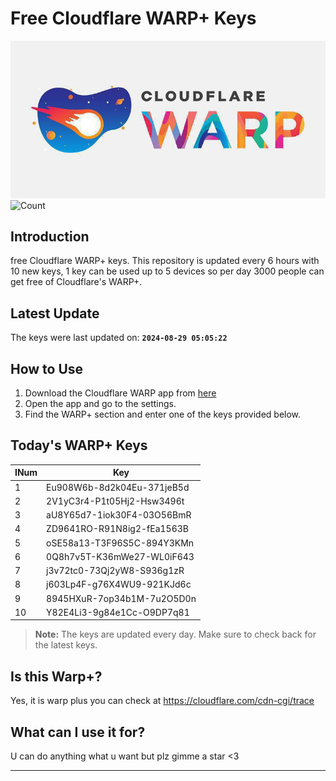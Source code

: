 
# Free Cloudflare WARP+ Keys

![Banner](asset/IMG_20240629_142710_129.jpg)
![Count](https://hits.seeyoufarm.com/api/count/incr/badge.svg?url=https://github.com/Rvlndd/Cloudflare-Warp-Keys&count_bg=%2379C83D&title_bg=%23555555&icon=&icon_color=%23E7E7E7&title=Total+View&edge_flat=false)

## Introduction

free Cloudflare WARP+ keys. This repository is updated every 6 hours with 10 new keys, 1 key can be used up to 5 devices so per day 3000 people can get free of Cloudflare's WARP+.

## Latest Update

The keys were last updated on: **`2024-08-29 05:05:22`**

## How to Use

1. Download the Cloudflare WARP app from [here](https://1.1.1.1/)
2. Open the app and go to the settings.
3. Find the WARP+ section and enter one of the keys provided below.

## Today's WARP+ Keys

| INum | Key |
|-------|-----|
| 1     | Eu908W6b-8d2k04Eu-371jeB5d               |
| 2     | 2V1yC3r4-P1t05Hj2-Hsw3496t               |
| 3     | aU8Y65d7-1iok30F4-03O56BmR               |
| 4     | ZD9641RO-R91N8ig2-fEa1563B               |
| 5     | oSE58a13-T3F96S5C-894Y3KMn               |
| 6     | 0Q8h7v5T-K36mWe27-WL0iF643               |
| 7     | j3v72tc0-73Qj2yW8-S936g1zR               |
| 8     | j603Lp4F-g76X4WU9-921KJd6c               |
| 9     | 8945HXuR-7op34b1M-7u2O5D0n               |
| 10    | Y82E4Li3-9g84e1Cc-O9DP7q81               |


> **Note:** The keys are updated every day. Make sure to check back for the latest keys.

## Is this Warp+?

Yes, it is warp plus you can check at https://cloudflare.com/cdn-cgi/trace

## What can I use it for?
U can do anything what u want but plz gimme a star <3

---

